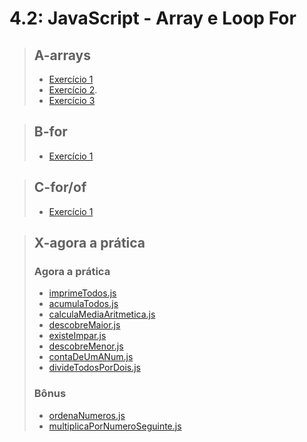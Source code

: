 # 4.2: JavaScript - Array e Loop For

> ## A-arrays
> 
> - [Exercício 1](A-arrays/oValorServico.js)
> - [Exercício 2](A-arrays/indiceNoMenu.js).
> - [Exercício 3](A-arrays/adicionaContato.js)

> ## B-for
>
> - [Exercício 1](B-for/listaDeCompras.js)

> ## C-for/of
> 
> - [Exercício 1](C-for-of/nomesNaLista.js)

> ## X-agora a prática
> 
> ### Agora a prática
> 
> - [imprimeTodos.js](X-agora-a-pratica/imprimeTodos.js)
> - [acumulaTodos.js](X-agora-a-pratica/acumulaTodos.js)
> - [calculaMediaAritmetica.js](X-agora-a-pratica/calculaMediaAritmetica.js)
> - [descobreMaior.js](X-agora-a-pratica/descobreMaior.js)
> - [existeImpar.js](X-agora-a-pratica/existeImpar.js)
> - [descobreMenor.js](X-agora-a-pratica/descobreMenor.js)
> - [contaDeUmANum.js](X-agora-a-pratica/contaDeUmANum.js)
> - [divideTodosPorDois.js](X-agora-a-pratica/divideTodosPorDois.js)
> 
> 
> ### Bônus
> 
> - [ordenaNumeros.js](X-agora-a-pratica/ordenaNumeros.js)
> - [multiplicaPorNumeroSeguinte.js](X-agora-a-pratica/multiplicaPorNumeroSeguinte.js)

